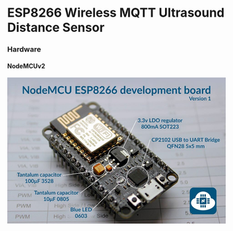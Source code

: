 # ESP8266 Wireless MQTT Ultrasound Distance Sensor

### Hardware
#### NodeMCUv2
 ![NodeMCUv2 Photo](./docs/images/official-nodemcu-development-board.jpg)
